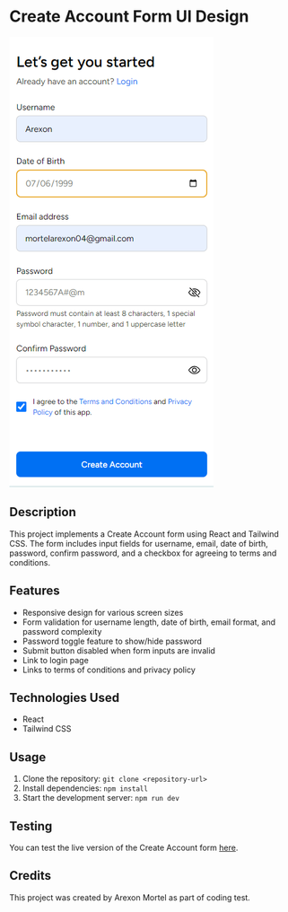 # Create Account Form UI Design

![Create Account Form UI Design](./public/sample_screenshotUI.png)

## Description
This project implements a Create Account form using React and Tailwind CSS. The form includes input fields for username, email, date of birth, password, confirm password, and a checkbox for agreeing to terms and conditions.

## Features
- Responsive design for various screen sizes
- Form validation for username length, date of birth, email format, and password complexity
- Password toggle feature to show/hide password
- Submit button disabled when form inputs are invalid
- Link to login page
- Links to terms of conditions and privacy policy

## Technologies Used
- React
- Tailwind CSS

## Usage
1. Clone the repository: `git clone <repository-url>`
2. Install dependencies: `npm install`
3. Start the development server: `npm run dev`

## Testing

You can test the live version of the Create Account form [here](https://react-create-account-form-coding-test.vercel.app/).

## Credits
This project was created by Arexon Mortel as part of coding test. 


